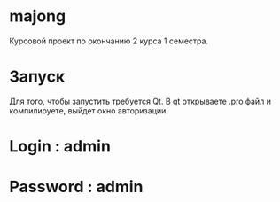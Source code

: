# majong
Курсовой проект по окончанию 2 курса 1 семестра.
# Запуск
Для того, чтобы запустить требуется Qt. В qt открываете .pro файл и компилируете, выйдет окно авторизации. 
# Login : admin
# Password : admin
